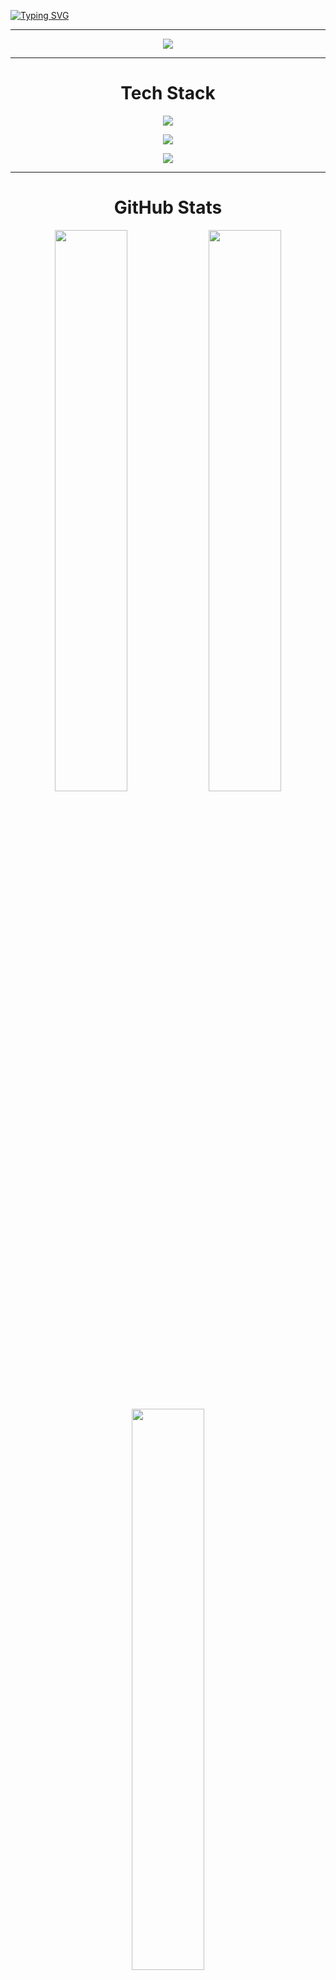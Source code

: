 

[![Typing SVG](https://readme-typing-svg.demolab.com?font=Fira+Code&size=26&pause=1000&width=1000&lines=Hi+👋+I'm+Aparnamol+K+S;Passionate+AI+and+Machine+Learning+enthusiast;Passionate+Web+Developer
)](https://git.io/typing-svg)



---




<p align="center">
  <a href="https://github.com/Aparnamol-KS/github-readme-activity-graph">
    <img src="https://github-readme-activity-graph.vercel.app/graph?username=Aparnamol-KS&bg_color=0d1117&color=00e7ff&line=00e7ff&point=ffffff&area=true&hide_border=true" />
  </a>
</p>


---

<h1 align="center">Tech Stack</h1>


<p align="center">
  <img src="https://skillicons.dev/icons?i=python,js,c,html,css,r" />
</p>


<p align="center">
  <img src="https://skillicons.dev/icons?i=django,flask,bootstrap,react,express,sklearn,tailwind,nodejs" />
</p>

<p align="center">
  <img src="https://skillicons.dev/icons?i=git,github,vercel,mysql,postgres,mongodb,vscode,postman" />
</p>


---


<h1 align="center">GitHub Stats</h1>

<p align="center">
  <img src="https://github-readme-stats.vercel.app/api?username=Aparnamol-KS&show_icons=true&theme=tokyonight&hide_border=true" width="48%" />
  <img src="https://streak-stats.demolab.com/?user=Aparnamol-KS&theme=tokyonight&hide_border=true" width="48%" />
</p>

<p align="center">
  <img src="https://github-readme-stats.vercel.app/api/top-langs/?username=Aparnamol-KS&layout=compact&theme=tokyonight" width="48%" />
</p>

---


<h1 align="center">GitHub Trophies</h1>
<p align="center">
  <img src="https://github-profile-trophy.vercel.app/?username=Aparnamol-KS&theme=tokyonight&no-frame=true&column=7&margin-w=10" />
</p>

---


<h1 align="center">Top Contributed Repo</h1>

<p align="center">
  <img src="https://github-contributor-stats.vercel.app/api?username=Aparnamol-KS&limit=5&theme=tokyonight&combine_all_yearly_contributions=true" alt="GitHub Trophies" />
</p>

---

<h1 align="center">Profile Summary</h1>

<p align="center">
  <img src="https://github-profile-summary-cards.vercel.app/api/cards/profile-details?username=Aparnamol-KS&theme=tokyonight" alt="Profile Summary" />
</p>




---

<h1 align="center">Dev Quote</h1>

<p align="center">
  <img src="https://quotes-github-readme.vercel.app/api?type=horizontal&theme=dark" />
</p>

---

<h1 align="center">Connect With Me</h1>

<p align="center"> 
  <a href="https://www.linkedin.com/in/aparnamol-ks/"> 
    <img src="https://user-images.githubusercontent.com/74038190/235294012-0a55e343-37ad-4b0f-924f-c8431d9d2483.gif" width="100">
  </a>
  <a href="https://instagram.com/_aparnamol_">
   <img src="https://user-images.githubusercontent.com/74038190/235294013-a33e5c43-a01c-43f6-b44d-a406d8b4ab75.gif" width="100">
  </a>
</p>


